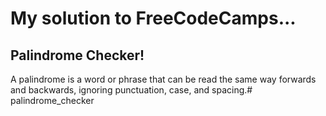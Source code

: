 # My solution to FreeCodeCamps...  
## Palindrome Checker!

A palindrome is a word or phrase that can be read the same way forwards and backwards, ignoring punctuation, case, and spacing.# palindrome_checker
